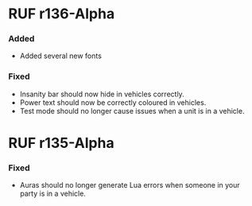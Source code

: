 # RUF r136-Alpha
### Added
* Added several new fonts

### Fixed
* Insanity bar should now hide in vehicles correctly.
* Power text should now be correctly coloured in vehicles.
* Test mode should no longer cause issues when a unit is in a vehicle. 

# RUF r135-Alpha
### Fixed
* Auras should no longer generate Lua errors when someone in your party is in a vehicle.
